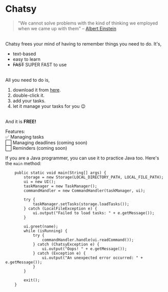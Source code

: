# Chatsy
> "We cannot solve problems with the kind of thinking we employed when we came up with them" &ndash; [Albert Einstein](https://en.wikipedia.org/wiki/Albert_Einstein)

<br>
Chatsy frees your mind of having to remember things you need to do. It's,
<br>

<ul>
   <li>text-based</li>
   <li>easy to learn</li>
   <li><strike>FAST</strike> SUPER FAST to use</li>
</ul>

<br>
All you need to do is,
<br>

<ol>
   <li>download it from
      <a href="https://nus-cs2103-ay2425s1.github.io/website/schedule/week4/project.html">here</a>.
   </li>                                 
   <li>double-click it.</li>                              
   <li>add your tasks.</li>  
   <li>let it manage your tasks for you 😉</li>
</ol>

<br>
And it is <strong>FREE!</strong>
<br>

Features: <br> 
✅ Managing tasks <br> 
⬜️ Managing deadlines (coming soon) <br> 
⬜️ Reminders (coming soon)  <br> 

If you are a Java programmer, you can use it to practice Java too. Here's the `main` method:
```
    public static void main(String[] args) {
        storage = new Storage(LOCAL_DIRECTORY_PATH, LOCAL_FILE_PATH);
        ui = new UI();
        taskManager = new TaskManager();
        commandHandler = new CommandHandler(taskManager, ui);

        try {
            taskManager.setTasks(storage.loadTasks());
        } catch (LocalFileException e) {
            ui.output("Failed to load tasks: " + e.getMessage());
        }

        ui.greet(name);
        while (isRunning) {
            try {
                commandHandler.handle(ui.readCommand());
            } catch (ChatsyException e) {
                ui.output("Oops! " + e.getMessage());
            } catch (Exception e) {
                ui.output("An unexpected error occurred: " + e.getMessage());
            }
        }

        exit();
    }
```

